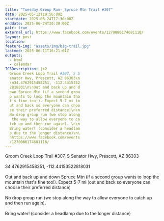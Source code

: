 ```yaml
---
title: "Tuesday Group Run- Spruce Mtn Trail #307"
date: 2025-05-12T19:56:00Z
startdate: 2025-06-24T17:30:00Z
enddate: 2025-06-24T20:30:00Z
patr: true
external_url: https://www.facebook.com/events/1270086174681118/
layout: post
location: 
feature-img: "assets/img/big-trail.jpg"
lastmod: 2025-06-11T16:21:01Z
outputs:
  - html
  - calendar
ICSDescription: |+2
  Groom Creek Loop Trail #307, S S  enator Hwy, Prescott, AZ 86303\n  \n34.4762915458251, -112.4415352  2818031\n\nOut and back up and d  own Spruce Mtn (if a second grou  p wants to loop the mountain tha  t's fine too!). Expect 5-7 mi (o  ut and back so everyone can choo  se their preferred distance)\n\n  No drop group run (we stop along   the way to allow everyone to ca  tch up and then run again). \n\n  Bring water! (consider a headlam  p due to the longer distance)\n\  nhttps://www.facebook.com/events  /1270086174681118/
---
```


Groom Creek Loop Trail #307, S Senator Hwy, Prescott, AZ 86303<br>
  <br>
  34.4762915458251, -112.44153522818031<br>
  <br>
  Out and back up and down Spruce Mtn (if a second group wants to loop the mountain that's fine too!). Expect 5-7 mi (out and back so everyone can choose their preferred distance)<br>
  <br>
  No drop group run (we stop along the way to allow everyone to catch up and then run again). <br>
  <br>
  Bring water! (consider a headlamp due to the longer distance)<br>
  <br>
  

